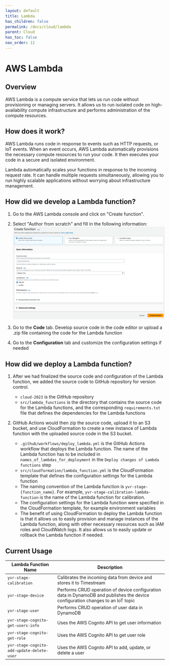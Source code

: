 ```yaml
---
layout: default
title: Lambda
has_children: false
permalink: /docs/cloud/lambda
parent: Cloud
has_toc: false
nav_order: 12
---
```


# AWS Lambda

## Overview

AWS Lambda is a compute service that lets us run code without provisioning or managing servers. It allows us to run isolated code on high-availability compute infrastructure and performs administration of the compute resources.

## How does it work?

AWS Lambda runs code in response to events such as HTTP requests, or IoT events.  When an event occurs, AWS Lambda automatically provisions the necessary compute resources to run your code. It then executes your code in a secure and isolated environment.  

Lambda automatically scales your functions in response to the incoming request rate. It can handle multiple requests simultaneously, allowing you to run highly scalable applications without worrying about infrastructure management.

## How did we develop a Lambda function?

1. Go to the AWS Lambda console and click on "Create function".

2. Select "Author from scratch" and fill in the following information:
    ![Create function](/cloud/assets/bidirectional_comm/1_create_function.png)

3. Go to the **Code** tab.  Develop source code in the code editor or upload a .zip file containing the code for the Lambda function

4. Go to the **Configuration** tab and customize the configuration settings if needed


## How did we deploy a Lambda function?
1. After we had finalized the source code and configuration of the Lambda function, we added the source code to GitHub repository for version control.  
   - `cloud-2023` is the GitHub repository
   - `src/lambda_functions` is the directory that contains the source code for the Lambda functions, and the corresponding `requirements.txt` file that defines the dependencies for the Lambda functions

2. GitHub Actions would then zip the source code, upload it to an S3 bucket, and use CloudFormation to create a new instance of Lambda function with the uploaded source code in the S3 bucket.  
   - `.github/workflows/deploy_lambda.yml` is the GitHub Actions workflow that deploys the Lambda function.  The name of the Lambda function has to be included in `names_of_lambdas_for_deployment` in the `Deploy changes of Lambda functions` step
   - `src/cloudformation/lambda_function.yml` is the CloudFormation template that defines the configuration settings for the Lambda function
   - The naming convention of the Lambda function is `yvr-stage-{function_name}`.  For example, `yvr-stage-calibration-lambda-function` is the name of the Lambda function for calibration.
   - The configuration settings for the Lambda function were specified in the CloudFormation template, for example environment variables
   - The benefit of using CloudFormation to deploy the Lambda function is that it allows us to easily provision and manage instances of the Lambda function, along with other necessary resources such as IAM roles and CloudWatch logs.  It also allows us to easily update or rollback the Lambda function if needed.

## Current Usage

| Lambda Function Name | Description |
| -------------------- | ----------- |
| `yvr-stage-calibration`                    | Calibrates the incoming data from device and stores it to Timestream                                                             |
| `yvr-stage-device`                         | Performs CRUD operation of device configuration data in DynamoDB  and publishes the device configuration changes to an IoT topic |
| `yvr-stage-user`                           | Performs CRUD operation of user data in DynamoDB                                                                                 |
| `yvr-stage-cognito-get-users-info`         | Uses the AWS Cognito API to get user information                                                                                 |
| `yvr-stage-cognito-get-role`               | Uses the AWS Cognito API to get user role                                                                                        |
| `yvr-stage-cognito-add-update-delete-user` | Uses the AWS Cognito API to add, update, or delete a user                                                                        |